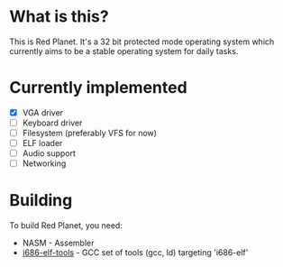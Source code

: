 # What is this?

This is Red Planet. It's a 32 bit protected mode operating system which currently aims to be a stable operating system for daily tasks.

# Currently implemented
- [x] VGA driver
- [ ] Keyboard driver
- [ ] Filesystem (preferably VFS for now)
- [ ] ELF loader
- [ ] Audio support
- [ ] Networking

# Building

To build Red Planet, you need:

* NASM - Assembler
* [i686-elf-tools](https://github.com/lordmilko/i686-elf-tools) - GCC set of tools (gcc, ld) targeting 'i686-elf'
